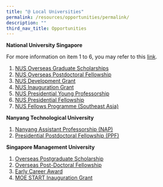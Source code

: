 ```yaml
---
title: "@ Local Universities"
permalink: /resources/opportunities/permalink/
description: ""
third_nav_title: Opportunities
---
```

**National University Singapore**

For more information on item 1 to 6, you may refer to this [link](https://www.nus.edu.sg/careers/scholarships.htm).

1. [NUS Overseas Graduate Scholarships](https://www.nus.edu.sg/careers/potentialhires/applicationprocess/NUS-OGS-scheme.pdf) 
2. [NUS Overseas Postdoctoral Fellowship](https://www.nus.edu.sg/careers/potentialhires/applicationprocess/NUS-OPF-scheme.pdf )
3. [NUS Development Grant](https://www.nus.edu.sg/careers/NUS-development-grant.pdf)
4. [NUS Inauguration Grant](https://www.nus.edu.sg/careers/NUS-inauguration-grant.pdf)
5. [NUS Presidential Young Professorship](https://www.nus.edu.sg/careers/NUS-Presidential-Young-Professorship.pdf)
6.   [NUS Presidential Fellowship](https://www.nus.edu.sg/careers/NUS-Presidential-Fellowship.pdf)
7.   [NUS Fellows Programme (Southeast Asia)](https://www.nus.edu.sg/research/funding-opportunities/NUS-fellows-programme-southeast-asia)


**Nanyang Technological University**
1. [Nanyang Assistant Professorship (NAP)](https://www.ntu.edu.sg/research/research-careers/nanyang-assistant-professorship-(nap))
2. [Presidential Postdoctoral Fellowship (PPF)](https://www.ntu.edu.sg/research/research-careers/presidential-postdoctoral-fellowship-(ppf))


**Singapore Management University**

1.  [Overseas Postgraduate Scholarship](https://www.smu.edu.sg/moe-start/overseas-pg-scholarship)
2.  [Overseas Post-Doctoral Fellowship](http://www.smu.edu.sg/moe-start/overseas-post-doctoral-fellowship) 
3.  [Early Career Award](http://www.smu.edu.sg/moe-start/early-career-award) 
4.  [MOE START Inauguration Grant](https://www.smu.edu.sg/moe-start/inauguration-grant)